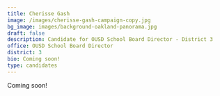 ```yaml
---
title: Cherisse Gash
image: /images/cherisse-gash-campaign-copy.jpg
bg_image: images/background-oakland-panorama.jpg
draft: false
description: Candidate for OUSD School Board Director - District 3
office: OUSD School Board Director
district: 3
bio: Coming soon!
type: candidates
---
```

Coming soon!